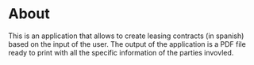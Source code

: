 # About
This is an application that allows to create leasing contracts (in spanish) based on the input of the user. The output of the application is a PDF file ready to print with all the specific information of the parties invovled. 
